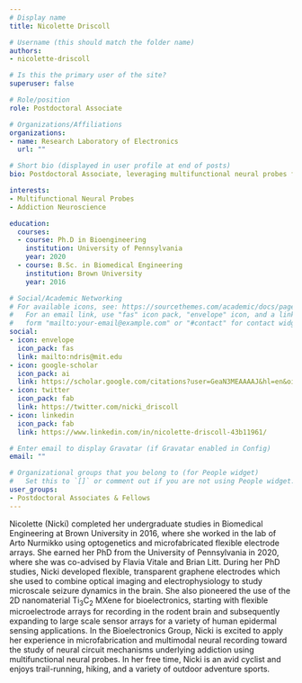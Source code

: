 ```yaml
---
# Display name
title: Nicolette Driscoll

# Username (this should match the folder name)
authors:
- nicolette-driscoll

# Is this the primary user of the site?
superuser: false

# Role/position
role: Postdoctoral Associate

# Organizations/Affiliations
organizations:
- name: Research Laboratory of Electronics
  url: ""

# Short bio (displayed in user profile at end of posts)
bio: Postdoctoral Associate, leveraging multifunctional neural probes for multimodal interrogation of brain circuits.

interests:
- Multifunctional Neural Probes
- Addiction Neuroscience

education:
  courses:
  - course: Ph.D in Bioengineering
    institution: University of Pennsylvania
    year: 2020
  - course: B.Sc. in Biomedical Engineering
    institution: Brown University
    year: 2016

# Social/Academic Networking
# For available icons, see: https://sourcethemes.com/academic/docs/page-builder/#icons
#   For an email link, use "fas" icon pack, "envelope" icon, and a link in the
#   form "mailto:your-email@example.com" or "#contact" for contact widget.
social:
- icon: envelope
  icon_pack: fas
  link: mailto:ndris@mit.edu
- icon: google-scholar
  icon_pack: ai
  link: https://scholar.google.com/citations?user=GeaN3MEAAAAJ&hl=en&oi=ao
- icon: twitter
  icon_pack: fab
  link: https://twitter.com/nicki_driscoll
- icon: linkedin
  icon_pack: fab
  link: https://www.linkedin.com/in/nicolette-driscoll-43b11961/

# Enter email to display Gravatar (if Gravatar enabled in Config)
email: ""

# Organizational groups that you belong to (for People widget)
#   Set this to `[]` or comment out if you are not using People widget.
user_groups:
- Postdoctoral Associates & Fellows
---
```


Nicolette (Nicki) completed her undergraduate studies in Biomedical Engineering at Brown University in 2016, where she worked in the lab of Arto Nurmikko using optogenetics and microfabricated flexible electrode arrays. She earned her PhD from the University of Pennsylvania in 2020, where she was co-advised by Flavia Vitale and Brian Litt. During her PhD studies, Nicki developed flexible, transparent graphene electrodes which she used to combine optical imaging and electrophysiology to study microscale seizure dynamics in the brain. She also pioneered the use of the 2D nanomaterial Ti<sub>3</sub>C<sub>2</sub> MXene for bioelectronics, starting with flexible microelectrode arrays for recording in the rodent brain and subsequently expanding to large scale sensor arrays for a variety of human epidermal sensing applications. In the Bioelectronics Group, Nicki is excited to apply her experience in microfabrication and multimodal neural recording toward the study of neural circuit mechanisms underlying addiction using multifunctional neural probes. In her free time, Nicki is an avid cyclist and enjoys trail-running, hiking, and a variety of outdoor adventure sports.
